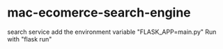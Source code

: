 # mac-ecomerce-search-engine
search service
add the environment variable "FLASK_APP=main.py"
Run with "flask run"
